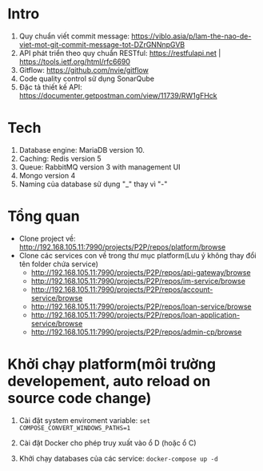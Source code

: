 # Intro
1. Quy chuẩn viết commit message: https://viblo.asia/p/lam-the-nao-de-viet-mot-git-commit-message-tot-DZrGNNnpGVB
2. API phát triển theo quy chuẩn RESTful: https://restfulapi.net | https://tools.ietf.org/html/rfc6690
3. Gitflow: https://github.com/nvie/gitflow
4. Code quality control sử dụng SonarQube
5. Đặc tả thiết kế API: https://documenter.getpostman.com/view/11739/RW1gFHck

# Tech
1. Database engine: MariaDB version 10.
2. Caching: Redis version 5
3. Queue: RabbitMQ version 3 with management UI
4. Mongo version 4
5. Naming của database sử dụng "_" thay vì "-"


# Tổng quan
- Clone project về: http://192.168.105.11:7990/projects/P2P/repos/platform/browse
- Clone các services con về trong thư mục platform(Lưu ý không thay đổi tên folder chứa service)
    - http://192.168.105.11:7990/projects/P2P/repos/api-gateway/browse
    - http://192.168.105.11:7990/projects/P2P/repos/im-service/browse
    - http://192.168.105.11:7990/projects/P2P/repos/account-service/browse
    - http://192.168.105.11:7990/projects/P2P/repos/loan-service/browse
    - http://192.168.105.11:7990/projects/P2P/repos/loan-application-service/browse
    - http://192.168.105.11:7990/projects/P2P/repos/admin-cp/browse


# Khởi chạy platform(môi trường developement, auto reload on source code change)
1. Cài đặt system enviroment variable: `set COMPOSE_CONVERT_WINDOWS_PATHS=1`

2. Cài đặt Docker cho phép truy xuất vào ổ D (hoặc ổ C)

3. Khởi chạy databases của các service: `docker-compose up -d`